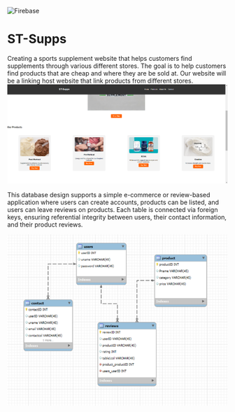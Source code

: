 ![Firebase](https://img.shields.io/badge/Sqlite-003B57?style=for-the-badge&logo=sqlite&logoColor=white)

# ST-Supps
Creating a sports supplement website that helps customers find supplements through various different stores. The goal is to help customers find products that are cheap and where they are be sold at. Our website will be a linking host website that link products from different stores. 
![](public/images/UI.png)

This database design supports a simple e-commerce or review-based application where users can create accounts, products can be listed, and users can leave reviews on products. Each table is connected via foreign keys, ensuring referential integrity between users, their contact information, and their product reviews.

![](public/images/ERD.png)
